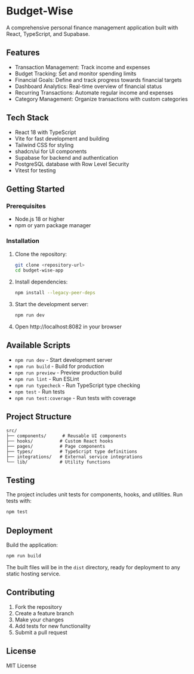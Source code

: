 # Budget-Wise

A comprehensive personal finance management application built with React, TypeScript, and Supabase.

## Features

- Transaction Management: Track income and expenses
- Budget Tracking: Set and monitor spending limits
- Financial Goals: Define and track progress towards financial targets
- Dashboard Analytics: Real-time overview of financial status
- Recurring Transactions: Automate regular income and expenses
- Category Management: Organize transactions with custom categories

## Tech Stack

- React 18 with TypeScript
- Vite for fast development and building
- Tailwind CSS for styling
- shadcn/ui for UI components
- Supabase for backend and authentication
- PostgreSQL database with Row Level Security
- Vitest for testing

## Getting Started

### Prerequisites

- Node.js 18 or higher
- npm or yarn package manager

### Installation

1. Clone the repository:
   ```bash
   git clone <repository-url>
   cd budget-wise-app
   ```

2. Install dependencies:
   ```bash
   npm install --legacy-peer-deps
   ```

3. Start the development server:
   ```bash
   npm run dev
   ```

4. Open http://localhost:8082 in your browser

## Available Scripts

- `npm run dev` - Start development server
- `npm run build` - Build for production
- `npm run preview` - Preview production build
- `npm run lint` - Run ESLint
- `npm run typecheck` - Run TypeScript type checking
- `npm test` - Run tests
- `npm run test:coverage` - Run tests with coverage

## Project Structure

```
src/
├── components/      # Reusable UI components
├── hooks/          # Custom React hooks
├── pages/          # Page components
├── types/          # TypeScript type definitions
├── integrations/   # External service integrations
└── lib/            # Utility functions
```

## Testing

The project includes unit tests for components, hooks, and utilities. Run tests with:

```bash
npm test
```

## Deployment

Build the application:

```bash
npm run build
```

The built files will be in the `dist` directory, ready for deployment to any static hosting service.

## Contributing

1. Fork the repository
2. Create a feature branch
3. Make your changes
4. Add tests for new functionality
5. Submit a pull request

## License

MIT License
